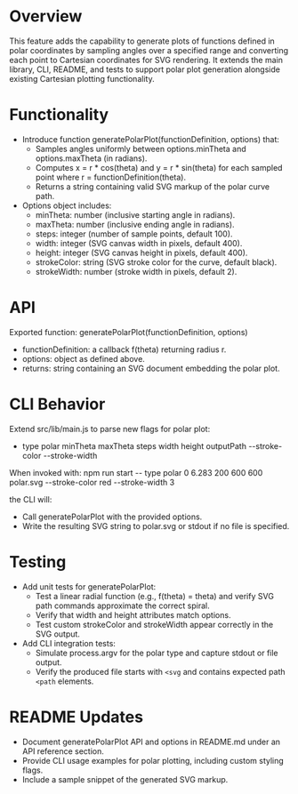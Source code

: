 # Overview

This feature adds the capability to generate plots of functions defined in polar coordinates by sampling angles over a specified range and converting each point to Cartesian coordinates for SVG rendering. It extends the main library, CLI, README, and tests to support polar plot generation alongside existing Cartesian plotting functionality.

# Functionality

- Introduce function generatePolarPlot(functionDefinition, options) that:
  - Samples angles uniformly between options.minTheta and options.maxTheta (in radians).
  - Computes x = r * cos(theta) and y = r * sin(theta) for each sampled point where r = functionDefinition(theta).
  - Returns a string containing valid SVG markup of the polar curve path.
- Options object includes:
  - minTheta: number (inclusive starting angle in radians).
  - maxTheta: number (inclusive ending angle in radians).
  - steps: integer (number of sample points, default 100).
  - width: integer (SVG canvas width in pixels, default 400).
  - height: integer (SVG canvas height in pixels, default 400).
  - strokeColor: string (SVG stroke color for the curve, default black).
  - strokeWidth: number (stroke width in pixels, default 2).

# API

Exported function: generatePolarPlot(functionDefinition, options)

- functionDefinition: a callback f(theta) returning radius r.
- options: object as defined above.
- returns: string containing an SVG document embedding the polar plot.

# CLI Behavior

Extend src/lib/main.js to parse new flags for polar plot:
- type polar minTheta maxTheta steps width height outputPath --stroke-color <color> --stroke-width <width>

When invoked with:
 npm run start -- type polar 0 6.283 200 600 600 polar.svg --stroke-color red --stroke-width 3

the CLI will:
- Call generatePolarPlot with the provided options.
- Write the resulting SVG string to polar.svg or stdout if no file is specified.

# Testing

- Add unit tests for generatePolarPlot:
  - Test a linear radial function (e.g., f(theta) = theta) and verify SVG path commands approximate the correct spiral.
  - Verify that width and height attributes match options.
  - Test custom strokeColor and strokeWidth appear correctly in the SVG output.
- Add CLI integration tests:
  - Simulate process.argv for the polar type and capture stdout or file output.
  - Verify the produced file starts with `<svg` and contains expected path `<path` elements.

# README Updates

- Document generatePolarPlot API and options in README.md under an API reference section.
- Provide CLI usage examples for polar plotting, including custom styling flags.
- Include a sample snippet of the generated SVG markup.